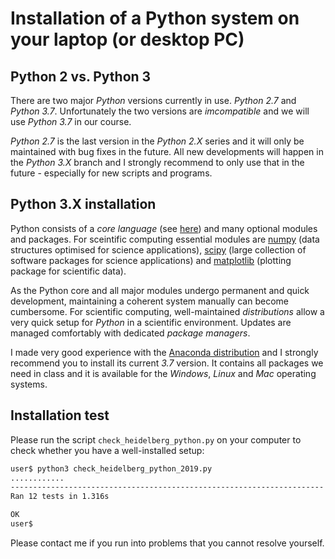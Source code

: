 # Installation of a Python system on your laptop (or desktop PC)

## Python 2 vs. Python 3
There are two major *Python* versions currently in use. *Python 2.7* and
*Python 3.7*. Unfortunately the two versions are *imcompatible* and
we will use *Python 3.7* in our course.

*Python 2.7* is the last version in the *Python 2.X* series and it
will only be maintained with bug fixes in the future. All new
developments will happen in the *Python 3.X* branch and I strongly
recommend to only use that in the future - especially for new scripts
and programs.

## Python 3.X installation
Python consists of a *core language* (see
[here](https://www.python.org/)) and many optional modules and
packages. For sceintific computing essential modules are
[numpy](http://www.numpy.org/) (data structures optimised for science
applications), [scipy](https://www.scipy.org/) (large collection of
software packages for science applications) and
[matplotlib](http://matplotlib.org/) (plotting package for scientific
data).

As the Python core and all major modules undergo permanent and quick
development, maintaining a coherent system manually can become
cumbersome. For scientific computing, well-maintained *distributions*
allow a very quick setup for *Python* in a scientific environment.
Updates are managed comfortably with dedicated *package managers*.

I made very good experience with the [Anaconda
distribution](https://www.anaconda.com/distribution/#download-section)
and I strongly recommend you
to install its current *3.7* version. It contains all packages we need in
class and it is available for the *Windows*, *Linux* and *Mac* operating
systems.

## Installation test
Please run the script ```check_heidelberg_python.py``` on your computer to
check whether you have a well-installed setup:

```bash
user$ python3 check_heidelberg_python_2019.py
............
----------------------------------------------------------------------
Ran 12 tests in 1.316s

OK
user$
```
Please contact me if you run into problems that you cannot resolve yourself.
